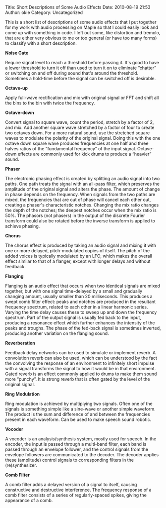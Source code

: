 Title: Short Descriptions of Some Audio Effects
Date: 2010-08-19 21:53
Author: okie
Category: Uncategorized

This is a short list of descriptions of some audio effects that I put
together for my work with audio processing on Maple so that I could
easily look and come up with something in code. I left out some, like
distortion and tremolo, that are either very obvious to me or too
general (or have too many forms) to classify with a short description.

**Noise Gate**

Require signal level to reach a threshold before passing it. It's good
to have a lower threshold to turn it off than used to turn it on to
eliminate “chatter” or switching on and off during sound that's around
the threshold. Sometimes a hold-time before the signal can be switched
off is desirable.

**Octave-up**

Apply full-wave rectification and mix with original signal or FFT and
shift all the bins to the bin with twice the frequency.

**Octave-down**

Convert signal to square wave, count the period, stretch by a factor of
2, and mix. Add another square wave stretched by a factor of four to
create two octaves down. For a more natural sound, use the stretched
square waves to modulate the polarity of the original signal. Doing this
with the one octave down square wave produces frequencies at one half
and three halves ratios of the “fundamental frequency” of the input
signal. Octave-down effects are commonly used for kick drums to produce
a “heavier” sound.

**Phaser**

The electronic phasing effect is created by splitting an audio signal
into two paths. One path treats the signal with an all-pass filter,
which preserves the amplitude of the original signal and alters the
phase. The amount of change in phase depends on the frequency. When
signals from the two paths are mixed, the frequencies that are out of
phase will cancel each other out, creating a phaser's characteristic
notches. Changing the mix ratio changes the depth of the notches; the
deepest notches occur when the mix ratio is 50%. The phasors (not
phasers) in the output of the discrete Fourier transform could also be
rotated before the inverse transform is applied to achieve phasing.

**Chorus**

The chorus effect is produced by taking an audio signal and mixing it
with one or more delayed, pitch-modulated copies of itself. The pitch of
the added voices is typically modulated by an LFO, which makes the
overall effect similar to that of a flanger, except with longer delays
and without feedback.

**Flanging**

Flanging is an audio effect that occurs when two identical signals are
mixed together, but with one signal time-delayed by a small and
gradually changing amount, usually smaller than 20 milliseconds. This
produces a swept comb filter effect: peaks and notches are produced in
the resultant frequency spectrum, related to each other in a linear
harmonic series. Varying the time delay causes these to sweep up and
down the frequency spectrum. Part of the output signal is usually fed
back to the input, producing a resonance effect which further enhances
the intensity of the peaks and troughs. The phase of the fed-back signal
is sometimes inverted, producing another variation on the flanging
sound.

**Reverberation**

Feedback delay networks can be used to simulate or implement reverb. A
convolution reverb can also be used, which can be understood by the fact
the convolving the response of an environment to infinitely short
impulse with a signal transforms the signal to how it would be in that
environment. Gated reverb is an effect commonly applied to drums to make
them sound more “punchy”. It is strong reverb that is often gated by the
level of the original signal.

**Ring Modulation**

Ring modulation is achieved by multiplying two signals. Often one of the
signals is something simple like a sine-wave or another simple waveform.
The product is the sum and difference of and between the frequencies
present in each waveform. Can be used to make speech sound robotic.

**Vocoder**

A vocoder is an analysis/synthesis system, mostly used for speech. In
the encoder, the input is passed through a multi-band filter, each band
is passed through an envelope follower, and the control signals from the
envelope followers are communicated to the decoder. The decoder applies
these (amplitude) control signals to corresponding filters in the
(re)synthesizer.

**Comb Filter**

A comb filter adds a delayed version of a signal to itself, causing
constructive and destructive interference. The frequency response of a
comb filter consists of a series of regularly-spaced spikes, giving the
appearance of a comb.
